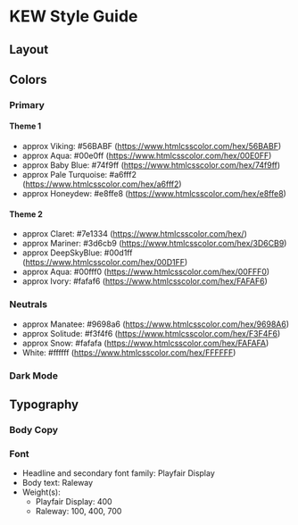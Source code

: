 # KEW Style Guide

## Layout

## Colors

### Primary
#### Theme 1
- approx Viking: #56BABF (https://www.htmlcsscolor.com/hex/56BABF)
- approx Aqua: #00e0ff (https://www.htmlcsscolor.com/hex/00E0FF)
- approx Baby Blue: #74f9ff (https://www.htmlcsscolor.com/hex/74f9ff)
- approx Pale Turquoise: #a6fff2 (https://www.htmlcsscolor.com/hex/a6fff2)
- approx Honeydew: #e8ffe8 (https://www.htmlcsscolor.com/hex/e8ffe8)

#### Theme 2
- approx Claret: #7e1334 (https://www.htmlcsscolor.com/hex/)
- approx Mariner: #3d6cb9 (https://www.htmlcsscolor.com/hex/3D6CB9)
- approx DeepSkyBlue: #00d1ff (https://www.htmlcsscolor.com/hex/00D1FF)
- approx Aqua: #00fff0 (https://www.htmlcsscolor.com/hex/00FFF0)
- approx Ivory: #fafaf6 (https://www.htmlcsscolor.com/hex/FAFAF6)

### Neutrals
- approx Manatee: #9698a6 (https://www.htmlcsscolor.com/hex/9698A6)
- approx Solitude: #f3f4f6 (https://www.htmlcsscolor.com/hex/F3F4F6)
- approx Snow: #fafafa (https://www.htmlcsscolor.com/hex/FAFAFA)
- White: #ffffff (https://www.htmlcsscolor.com/hex/FFFFFF)

### Dark Mode

## Typography

### Body Copy


### Font
- Headline and secondary font family: Playfair Display
- Body text: Raleway
- Weight(s):
  - Playfair Display: 400
  - Raleway: 100, 400, 700


